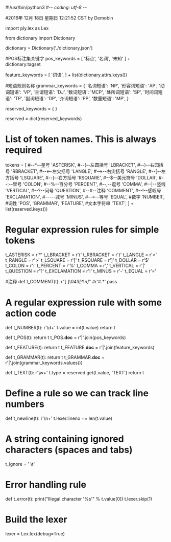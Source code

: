 #!/usr/bin/python3
#-*- coding: utf-8 -*-

#2016年 12月 18日 星期日 12:21:52 CST by Demobin

import ply.lex as Lex

from dictionary import Dictionary

dictionary = Dictionary('./dictionary.json')

#POS标注集关键字
pos_keywords = [
        '标点',
        '名词',
        '未知'
        ] + dictionary.tagset

feature_keywords = [
        '词语',
        ] + list(dictionary.attrs.keys())

#短语规则名称
grammar_keywords = {
        '名词短语':     'NP',
        '形容词短语':   'AP',
        '动词短语':     'VP',
        '主谓短语':     'DJ',
        '数词短语':     'MCP',
        '处所词短语':   'SP',
        '时间词短语':   'TP',
        '副词短语':     'DP',
        '介词短语':     'PP',
        '数量短语':     'MP',
        }

reserved_keywords = {
        }

reserved = dict(reserved_keywords)

# List of token names.   This is always required
tokens = [
   #--*--星号
   'ASTERISK',
   #--(--左圆括号
   'LBRACKET',
   #--)--右园括号
   'RBRACKET',
   #--<--左尖括号
   'LANGLE',
   #-->--右尖括号
   'RANGLE',
   #--[--左方括号
   'LSQUARE',
   #--]--右方括号
   'RSQUARE',
   #--$--美元符号
   'DOLLAR',
   #--:--冒号
   'COLON',
   #--%--百分号
   'PERCENT',
   #--,--逗号
   'COMMA',
   #--|--竖线
   'VERTICAL',
   #--?--问号
   'QUESTION',
   #--#--注释
   'COMMENT',
   #--!--感叹号
   'EXCLAMATION',
   #-----减号
   'MINUS',
   #--=--等号
   'EQUAL',
   #数字
   'NUMBER',
   #词性
   'POS',
   'GRAMMAR',
   'FEATURE',
   #文本字符串
   'TEXT',
] + list(reserved.keys())

# Regular expression rules for simple tokens
t_ASTERISK      = r'\*'
t_LBRACKET      = r'\('
t_RBRACKET      = r'\)'
t_LANGLE        = r'\<'
t_RANGLE        = r'\>'
t_LSQUARE       = r'\['
t_RSQUARE       = r'\]'
t_DOLLAR        = r'\$'
t_COLON         = r':'
t_PERCENT       = r'%'
t_COMMA         = r','
t_VERTICAL      = r'\|'
t_QUESTION      = r'\?'
t_EXCLAMATION   = r'!'
t_MINUS         = r'-'
t_EQUAL         = r'='

#注释
def t_COMMENT(t):
    r"[ ]*\043[^\n]*"
    #r'\#.*'
    pass

# A regular expression rule with some action code
def t_NUMBER(t):
    r'\d+'
    t.value = int(t.value)
    return t

def t_POS(t):
    return t
t_POS.__doc__ = r'|'.join(pos_keywords)

def t_FEATURE(t):
    return t
t_FEATURE.__doc__ = r'|'.join(feature_keywords)

def t_GRAMMAR(t):
    return t
t_GRAMMAR.__doc__ = r'|'.join(grammar_keywords.values())

def t_TEXT(t):
    r'\w+'
    t.type = reserved.get(t.value, 'TEXT')
    return t

# Define a rule so we can track line numbers
def t_newline(t):
    r'\n+'
    t.lexer.lineno += len(t.value)

# A string containing ignored characters (spaces and tabs)
t_ignore  = ' \t'

# Error handling rule
def t_error(t):
    print("Illegal character '%s'" % t.value[0])
    t.lexer.skip(1)

# Build the lexer
lexer = Lex.lex(debug=True)
